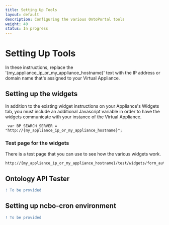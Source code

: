 ```yaml
---
title: Setting Up Tools
layout: default
description: Configuring the various OntoPortal tools
weight: 40
status: In progress
---
```


# Setting Up Tools

In these instructions, replace the '{my_appliance_ip_or_my_appliance_hostname}' text with the IP address or domain name that's assigned to your Virtual Appliance.

## Setting up the widgets

In addition to the existing widget instructions on your Appliance's Widgets tab, 
you must include an additional Javascript variable 
in order to have the widgets communicate with your instance of the Virtual Appliance.
```
 var BP_SEARCH_SERVER = "http://{my_appliance_ip_or_my_appliance_hostname}";
```

### Test page for the widgets

There is a test page that you can use to see how the various widgets work.
```
http://{my_appliance_ip_or_my_appliance_hostname}/test/widgets/form_autocomplete.html
```

## Ontology API Tester

```Diff
! To be provided
```

## Setting up ncbo-cron environment

```Diff
! To be provided
```
